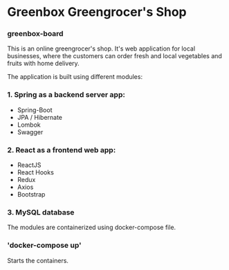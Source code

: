 # Greenbox Greengrocer's Shop
### greenbox-board

This is an online greengrocer's shop. It's web application for local businesses, where the customers can order fresh and local vegetables and fruits with home delivery.

The application is built using different modules:
### 1. Spring as a backend server app:
  * Spring-Boot
  * JPA / Hibernate
  * Lombok
  * Swagger
### 2. React as a frontend web app:
  * ReactJS
  * React Hooks
  * Redux
  * Axios
  * Bootstrap
### 3. MySQL database
 
 The modules are containerized using docker-compose file.
 
 ### 'docker-compose up' 
 Starts the containers.
